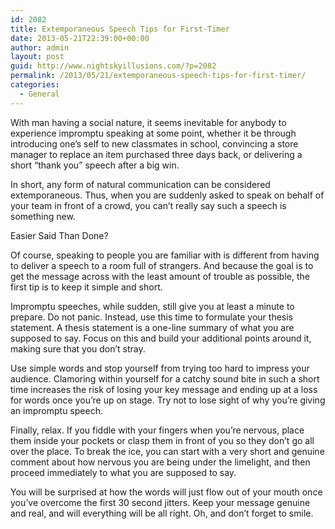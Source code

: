 ```yaml
---
id: 2082
title: Extemporaneous Speech Tips for First-Timer
date: 2013-05-21T22:39:00+00:00
author: admin
layout: post
guid: http://www.nightskyillusions.com/?p=2082
permalink: /2013/05/21/extemporaneous-speech-tips-for-first-timer/
categories:
  - General
---
```

With man having a social nature, it seems inevitable for anybody to experience impromptu speaking at some point, whether it be through introducing one&#8217;s self to new classmates in school, convincing a store manager to replace an item purchased three days back, or delivering a short &#8220;thank you&#8221; speech after a big win.

In short, any form of natural communication can be considered extemporaneous. Thus, when you are suddenly asked to speak on behalf of your team in front of a crowd, you can&#8217;t really say such a speech is something new.

Easier Said Than Done?

Of course, speaking to people you are familiar with is different from having to deliver a speech to a room full of strangers. And because the goal is to get the message across with the least amount of trouble as possible, the first tip is to keep it simple and short.

Impromptu speeches, while sudden, still give you at least a minute to prepare. Do not panic. Instead, use this time to formulate your thesis statement. A thesis statement is a one-line summary of what you are supposed to say. Focus on this and build your additional points around it, making sure that you don&#8217;t stray.

Use simple words and stop yourself from trying too hard to impress your audience. Clamoring within yourself for a catchy sound bite in such a short time increases the risk of losing your key message and ending up at a loss for words once you&#8217;re up on stage. Try not to lose sight of why you&#8217;re giving an impromptu speech.

Finally, relax. If you fiddle with your fingers when you&#8217;re nervous, place them inside your pockets or clasp them in front of you so they don&#8217;t go all over the place. To break the ice, you can start with a very short and genuine comment about how nervous you are being under the limelight, and then proceed immediately to what you are supposed to say.
  
You will be surprised at how the words will just flow out of your mouth once you&#8217;ve overcome the first 30 second jitters. Keep your message genuine and real, and will everything will be all right. Oh, and don&#8217;t forget to smile.